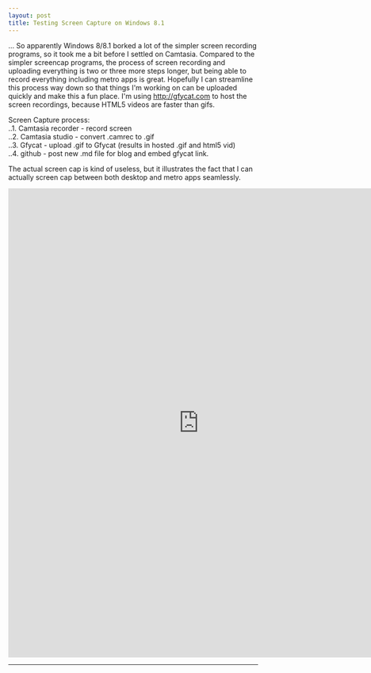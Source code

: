 ```yaml
---
layout: post
title: Testing Screen Capture on Windows 8.1
---
```


... So apparently Windows 8/8.1 borked a lot of the simpler screen recording programs, so it took me a bit before I settled on Camtasia. Compared to the simpler screencap programs, the process of screen recording and uploading everything is two or three more steps longer, but being able to record everything including metro apps is great. Hopefully I can streamline this process way down so that things I'm working on can be uploaded quickly and make this a fun place. I'm using http://gfycat.com to host the screen recordings, because HTML5 videos are faster than gifs. 
  
Screen Capture process:  
..1. Camtasia recorder - record screen  
..2. Camtasia studio - convert .camrec to .gif  
..3. Gfycat - upload .gif to Gfycat (results in hosted .gif and html5 vid)  
..4. github - post new .md file for blog and embed gfycat link.  
  

The actual screen cap is kind of useless, but it illustrates the fact that I can actually screen cap between both desktop and metro apps seamlessly.   

<iframe src="http://gfycat.com/iframe/UnawareMinorDarklingbeetle" frameborder="0" scrolling="no" width="768" height="948" ></iframe>

-----

